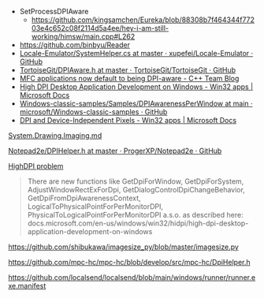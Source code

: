 - SetProcessDPIAware
  - https://github.com/kingsamchen/Eureka/blob/88308b7f464344f77203e4c652c08f2114d5a4ee/hey-i-am-still-working/himsw/main.cpp#L262
- https://github.com/binbyu/Reader
- [Locale-Emulator/SystemHelper.cs at master · xupefei/Locale-Emulator · GitHub](https://github.com/xupefei/Locale-Emulator/blob/master/LECommonLibrary/SystemHelper.cs)
- [TortoiseGit/DPIAware.h at master · TortoiseGit/TortoiseGit · GitHub](https://github.com/TortoiseGit/TortoiseGit/blob/master/src/Utils/DPIAware.h)
- [MFC applications now default to being DPI-aware - C++ Team Blog](https://devblogs.microsoft.com/cppblog/mfc-applications-now-default-to-being-dpi-aware/)
- [High DPI Desktop Application Development on Windows - Win32 apps | Microsoft Docs](https://docs.microsoft.com/en-us/windows/win32/hidpi/high-dpi-desktop-application-development-on-windows?redirectedfrom=MSDN)
- [Windows-classic-samples/Samples/DPIAwarenessPerWindow at main · microsoft/Windows-classic-samples · GitHub](https://github.com/Microsoft/Windows-classic-samples/tree/main/Samples/DPIAwarenessPerWindow)
- [DPI and Device-Independent Pixels - Win32 apps | Microsoft Docs](https://docs.microsoft.com/en-us/windows/win32/learnwin32/dpi-and-device-independent-pixels)

[System.Drawing.Imaging.md](../../c#/notes/System.Drawing.Imaging.md)

[Notepad2e/DPIHelper.h at master · ProgerXP/Notepad2e · GitHub](https://github.com/ProgerXP/Notepad2e/blob/master/src/Extension/DPIHelper.h)

[HighDPI problem](https://github.com/ppescher/resizablelib/issues/14)

> There are new functions like GetDpiForWindow, GetDpiForSystem, AdjustWindowRectExForDpi, GetDialogControlDpiChangeBehavior, GetDpiFromDpiAwarenessContext, LogicalToPhysicalPointForPerMonitorDPI, PhysicalToLogicalPointForPerMonitorDPI a.s.o. as described here: docs.microsoft.com/en-us/windows/win32/hidpi/high-dpi-desktop-application-development-on-windows

https://github.com/shibukawa/imagesize_py/blob/master/imagesize.py

https://github.com/mpc-hc/mpc-hc/blob/develop/src/mpc-hc/DpiHelper.h

https://github.com/localsend/localsend/blob/main/windows/runner/runner.exe.manifest
